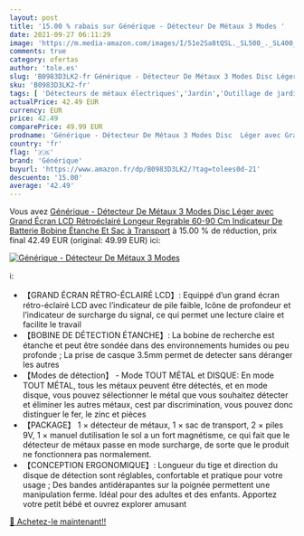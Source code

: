```yaml
---
layout: post
title: '15.00 % rabais sur Générique - Détecteur De Métaux 3 Modes '
date: 2021-09-27 06:11:29
image: 'https://m.media-amazon.com/images/I/51e2Sa8tQSL._SL500_._SL400_.jpg'
comments: true
category: ofertas
author: 'tole.es'
slug: 'B0983D3LK2-fr Générique - Détecteur De Métaux 3 Modes Disc Léger avec...'
sku: 'B0983D3LK2-fr'
tags: [ 'Détecteurs de métaux électriques','Jardin','Outillage de jardin motorisé','Tondeuses et outillage de jardin motorisé','générique', ]
actualPrice: 42.49 EUR
currency: EUR
price: 42.49
comparePrice: 49.99 EUR
prodname: 'Générique - Détecteur De Métaux 3 Modes Disc  Léger avec Grand Écran LCD Rétroéclairé  Longeur Regrable  60-90 Cm   Indicateur De Batterie  Bobine Étanche Et Sac à Transport'
country: 'fr'
flag: '🇫🇷'
brand: 'Générique'
buyurl: 'https://www.amazon.fr/dp/B0983D3LK2/?tag=tolees0d-21'
descuento: '15.00'
average: '42.49'
---
```


Vous avez [Générique - Détecteur De Métaux 3 Modes Disc  Léger avec Grand Écran LCD Rétroéclairé  Longeur Regrable  60-90 Cm   Indicateur De Batterie  Bobine Étanche Et Sac à Transport](https://www.amazon.fr/dp/B0983D3LK2/?tag=tolees0d-21)  à  15.00 % de réduction, prix final  42.49 EUR (original: 49.99 EUR) ici:

[![Générique - Détecteur De Métaux 3 Modes ](https://m.media-amazon.com/images/I/51e2Sa8tQSL._SL500_._SL400_.jpg)](https://www.amazon.fr/dp/B0983D3LK2/?tag=tolees0d-21)

ℹ️:

- 【GRAND ÉCRAN RÉTRO-ÉCLAIRÉ LCD】: Equippé d’un grand écran rétro-éclairé LCD avec l’indicateur de pile faible, Icône de profondeur et l’indicateur de surcharge du signal, ce qui permet une lecture claire et facilite le travail
- 【BOBINE DE DÉTECTION ÉTANCHE】: La bobine de recherche est étanche et peut être sondée dans des environnements humides ou peu profonde ; La prise de casque 3.5mm permet de detecter sans déranger les autres
- 【Modes de détection】 - Mode TOUT MÉTAL et DISQUE: En mode TOUT MÉTAL, tous les métaux peuvent être détectés, et en mode disque, vous pouvez sélectionner le métal que vous souhaitez détecter et éliminer les autres métaux, cest par discrimination, vous pouvez donc distinguer le fer, le zinc et pièces
- 【PACKAGE】 1 × détecteur de métaux, 1 × sac de transport, 2 × piles 9V, 1 × manuel dutilisation le sol a un fort magnétisme, ce qui fait que le détecteur de métaux passe en mode surcharge, de sorte que le produit ne fonctionnera pas normalement.
- 【CONCEPTION ERGONOMIQUE】: Longueur du tige et direction du disque de détection sont réglables, confortable et pratique pour votre usage ; Des bandes antidérapantes sur la poignée permettent une manipulation ferme. Idéal pour des adultes et des enfants. Apportez votre petit bébé et ouvrez explorer amusant

[🛒 Achetez-le maintenant!!](https://www.amazon.fr/dp/B0983D3LK2/?tag=tolees0d-21)
